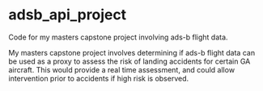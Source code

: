 # adsb_api_project
Code for my masters capstone project involving ads-b flight data.

My masters capstone project involves determining if ads-b flight data can be used as a proxy to assess the risk of landing accidents for certain GA aircraft. This would provide a real time assessment, and could allow intervention prior to accidents if high risk is observed.

